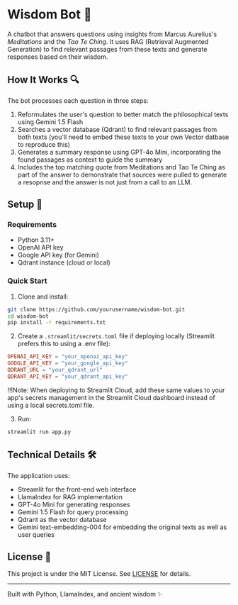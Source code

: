 # Wisdom Bot 🤖

A chatbot that answers questions using insights from Marcus Aurelius's *Meditations* and the *Tao Te Ching*. It uses RAG (Retrieval Augmented Generation) to find relevant passages from these texts and generate responses based on their wisdom.

## How It Works 🔍

The bot processes each question in three steps:

1. Reformulates the user's question to better match the philosophical texts using Gemini 1.5 Flash
2. Searches a vector database (Qdrant) to find relevant passages from both texts (you'll need to embed these texts to your own Vector datbase to reproduce this)
3. Generates a summary response using GPT-4o Mini, incorporating the found passages as context to guide the summary
4. Includes the top matching quote from Meditations and Tao Te Ching as part of the answer to demonstrate that sources were pulled to generate a resopnse and the answer is not just from a call to an LLM.

## Setup 🚀

### Requirements

- Python 3.11+
- OpenAI API key
- Google API key (for Gemini)
- Qdrant instance (cloud or local)

### Quick Start

1. Clone and install:
```bash
git clone https://github.com/yourusername/wisdom-bot.git
cd wisdom-bot
pip install -r requirements.txt
```

2. Create a `.streamlit/secrets.toml` file if deploying locally (Streamlit prefers this to using a .env file):
```toml
OPENAI_API_KEY = "your_openai_api_key"
GOOGLE_API_KEY = "your_google_api_key"
QDRANT_URL = "your_qdrant_url"
QDRANT_API_KEY = "your_qdrant_api_key"
```

!!!Note: When deploying to Streamlit Cloud, add these same values to your app's secrets management in the Streamlit Cloud dashboard instead of using a local secrets.toml file.

3. Run:
```bash
streamlit run app.py
```

## Technical Details 🛠️

The application uses:

- Streamlit for the front-end web interface
- LlamaIndex for RAG implementation
- GPT-4o Mini for generating responses
- Gemini 1.5 Flash for query processing
- Qdrant as the vector database
- Gemini text-embedding-004 for embedding the original texts as well as user queries


## License 📄

This project is under the MIT License. See [LICENSE](LICENSE) for details.

---

Built with Python, LlamaIndex, and ancient wisdom ✨